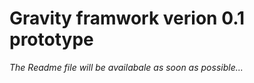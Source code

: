 # Gravity framwork verion 0.1 prototype

*The Readme file will be availabale as soon as possible...*
